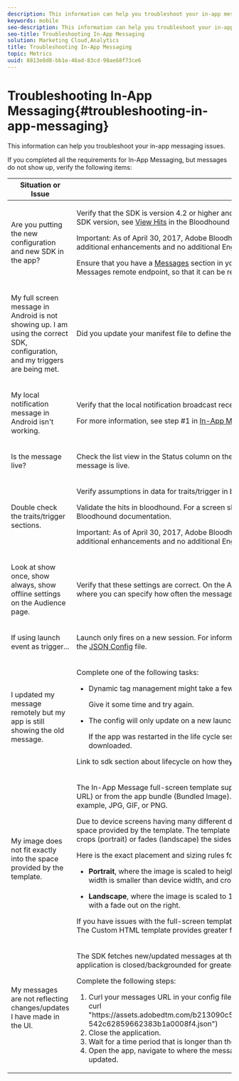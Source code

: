 ```yaml
---
description: This information can help you troubleshoot your in-app messaging issues.
keywords: mobile
seo-description: This information can help you troubleshoot your in-app messaging issues.
seo-title: Troubleshooting In-App Messaging
solution: Marketing Cloud,Analytics
title: Troubleshooting In-App Messaging
topic: Metrics
uuid: 8813e8d8-bb1e-46ad-83cd-98ae68f73ce6
---
```


# Troubleshooting In-App Messaging{#troubleshooting-in-app-messaging}

This information can help you troubleshoot your in-app messaging issues.

 If you completed all the requirements for In-App Messaging, but messages do not show up, verify the following items: 

<table id="table_DED57BD89C714BAB8C169B3C96D8D169"> 
 <thead> 
  <tr> 
   <th colname="col1" class="entry"> Situation or Issue </th> 
   <th colname="col2" class="entry"> Suggestion </th> 
  </tr>
 </thead>
 <tbody> 
  <tr> 
   <td colname="col1"> <p>Are you putting the new configuration and new SDK in the app? </p> </td> 
   <td colname="col2"> <p>Verify that the SDK is version 4.2 or higher and is correctly configured. For a screen shot showing the SDK version, see <a href="https://marketing.adobe.com/resources/help/en_US/mobile/bloodhound/view_hits.html" format="https" scope="external"> View Hits</a> in the Bloodhound documentation. </p> <p> <p>Important:  As of April 30, 2017, Adobe Bloodhound has been sunset. Starting on May 1, 2017, no additional enhancements and no additional Engineering or Adobe Expert Care support will be provided. </p> </p> <p>Ensure that you have a <a href="/help/ios/messaging-main/messaging/messaging.md" format="https" scope="external"> Messages</a> section in your configuration (the downloaded JSON file) or have a Messages remote endpoint, so that it can be retrieved from dynamic tag management. </p> </td> 
  </tr> 
  <tr> 
   <td colname="col1"> <p> My full screen message in Android is not showing up. I am using the correct SDK, configuration, and my triggers are being met. </p> </td> 
   <td colname="col2"> <p> Did you update your manifest file to define the full screen activity? </p> </td> 
  </tr> 
  <tr> 
   <td colname="col1"> <p> My local notification message in Android isn't working. </p> </td> 
   <td colname="col2"> <p>Verify that the local notification broadcast receiver is declared in your manifest. </p> <p>For more information, see step #1 in <a href="https://marketing.adobe.com/resources/help/en_US/mobile/android/messaging.html" format="https" scope="external"> In-App Messaging</a>.</p></td>
  </tr> 
  <tr> 
   <td colname="col1"> <p>Is the message live? </p> </td> 
   <td colname="col2"> <p>Check the list view in the <span class="uicontrol"> Status</span> column on the <span class="wintitle"> Manage In-App Message</span> page and verify whether the message is live. </p> </td> 
  </tr> 
  <tr> 
   <td colname="col1"> <p>Double check the traits/trigger sections. </p> </td> 
   <td colname="col2"> <p> Verify assumptions in data for traits/trigger in bloodhound. </p> <p>Validate the hits in bloodhound. For a screen shot showing the SDK version, see <a href="https://marketing.adobe.com/resources/help/en_US/mobile/bloodhound/view_hits.html" format="https" scope="external"> View Hits</a> in the Bloodhound documentation. </p> <p> <p>Important:  As of April 30, 2017, Adobe Bloodhound has been sunset. Starting on May 1, 2017, no additional enhancements and no additional Engineering or Adobe Expert Care support will be provided. </p> </p> </td> 
  </tr> 
  <tr> 
   <td colname="col1"> <p> Look at <span class="term"> show once</span>, <span class="term"> show always</span>, <span class="term"> show offline</span> settings on the <span class="wintitle"> Audience</span> page. </p> </td> 
   <td colname="col2"> <p> Verify that these settings are correct. On the <span class="wintitle"> Audience</span> page, review the options on the <span class="uicontrol"> Trigger</span> tab, where you can specify how often the message is displayed. </p> </td> 
  </tr> 
  <tr> 
   <td colname="col1"> <p> If using launch event as trigger... </p> </td> 
   <td colname="col2"> <p> Launch only fires on a new session. For information on when a session begins, see <span class="term"> lifecycleTimeout</span> in the <a href="/help/ios/configuration/json-config/json-config.md" format="dita" scope="local"> JSON Config</a> file. </p> </td> 
  </tr> 
  <tr> 
   <td colname="col1"> <p> I updated my message remotely but my app is still showing the old message. </p> </td> 
   <td colname="col2"> <p> Complete one of the following tasks: 
     <ul id="ul_F9F1B9500C8E45D2A7A37905F149B820"> 
      <li id="li_6A6CB4C5B5354B038EA9A347620FDBA0"> <p>Dynamic tag management might take a few minutes to update its endpoint with your new definition. </p> <p>Give it some time and try again. </p> </li> 
      <li id="li_CF3FBFE18C724BCBA9A0C23F03877575"> <p>The config will only update on a new launch. </p> <p>If the app was restarted in the life cycle session timeout, your new config might not have been downloaded. </p> </li> 
     </ul> </p> 
    <draft-comment> 
     <p>Link to sdk section about lifecycle on how they work and how they are configured. </p> 
    </draft-comment> </td> 
  </tr> 
  <tr> 
   <td colname="col1"> <p>My image does not fit exactly into the space provided by the template. </p> </td> 
   <td colname="col2"> <p>The In-App Message full-screen template supports showing an image from a remote server (Image URL) or from the app bundle (Bundled Image). The image should be in a standard image format, for example, JPG, GIF, or PNG. </p> <p>Due to device screens having many different dimensions, the image probably not fit exactly into the space provided by the template. The template always focuses on showing the center of the image and crops (portrait) or fades (landscape) the sides if the image does not fit. </p> <p>Here is the exact placement and sizing rules for each orientation: </p> <p> 
     <ul id="ul_271EE431B7BE4DC7A22D4B6A4B0218D6"> 
      <li id="li_AFCACA75BFA04CBC8D7505D426E24051"> <p><b>Portrait</b>, where the image is scaled to height of 195px for phone, 529px for tablet, centered if image width is smaller than device width, and cropped if image width is greater than device width. </p> </li> 
      <li id="li_DE892D0C39284328A2989ACB0C6E9E64"> <p><b>Landscape</b>, where the image is scaled to 100% of height of device, width is 75% of the device, and with a fade out on the right. </p> </li> 
     </ul> </p> <p>If you have issues with the full-screen template, you can download and use the Custom HTML template. The Custom HTML template provides greater flexibility for images and allows full control of the template. </p> </td> 
  </tr> 
  <tr> 
   <td colname="col1"> <p>My messages are not reflecting changes/updates I have made in the UI. </p> </td> 
   <td colname="col2"> <p> The SDK fetches new/updated messages at the time of a lifecycle launch. This is only when the application is closed/backgrounded for greater than the lifecycle timeout value and then re-opened. </p> <p>Complete the following steps: 
     <ol id="ol_3A4D212EC611448482F18FF39ACE8C3A"> 
      <li id="li_476D7201884F4C539CB471470EBAAE82"> Curl your messages URL in your config file to verify the remote message is updated (for example, <span class="codeph"> curl "https://assets.adobedtm.com/b213090c5204bf94318f4ef0539a38b487d10368/scripts/satellite-542c62859662383b1a0008f4.json"</span>) </li> 
      <li id="li_8C11474CD6B843BA8106BCC4A37810CC"> Close the application. </li> 
      <li id="li_EB5559C9150F4B969936E3BE24942313"> Wait for a time period that is longer than the lifecycleTimeout in the config file. </li> 
      <li id="li_8A513919476A4A32B9C78517D31BC20E"> Open the app, navigate to where the message should be displayed, and verify that it has been updated. </li> 
     </ol> </p> </td> 
  </tr> 
 </tbody> 
</table>

